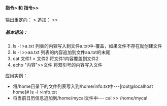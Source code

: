 #### 指令>  和  指令>>

输出重定向： > 追加： >>

##### 基本语法：

1.  ls -l >a.txt 列表的内容写入到文件a.txt中-覆盖，如果文件不存在就创建文件
2.  ls -l >>aa.txt 列表的内容追加到文件aa.txt的末尾
3.  cat 文件1 > 文件2 将文件1内容覆盖到文件2
4.  echo "内容">>文件 将双引号的内容写入文件

应用实例：

-   将/home目录下的文件列表写入到/home/info.txt中---[root@localhost home]# ls -l >info.txt
-   将当前日历信息追加到/home/mycal文件中--- cal >> /home/mycal

